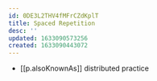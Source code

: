 ```yaml
---
id: 0DE3L2THV4fMFrCZdKplT
title: Spaced Repetition
desc: ''
updated: 1633090573256
created: 1633090443072
---
```


- [[p.alsoKnownAs]] distributed practice
